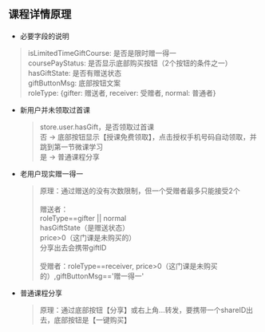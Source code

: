 ## 课程详情原理 ##
#### ####
* 必要字段的说明
 > isLimitedTimeGiftCourse: 是否是限时赠一得一 <br/>
   coursePayStatus: 是否显示底部购买按钮（2个按钮的条件之一） <br/>
   hasGiftState: 是否有赠送状态 <br/>
   giftButtonMsg: 底部按钮文案 <br/>
   roleType: {gifter: 赠送者, receiver: 受赠者, normal: 普通者} <br/>

* 新用户并未领取过首课
    > store.user.hasGift，是否领取过首课 <br/>
      否 → 底部按钮显示【授课免费领取】，点击授权手机号码自动领取，并跳到第一节微课学习 <br />
      是 → 普通课程分享

* 老用户现实赠一得一
    > 原理：通过赠送的没有次数限制，但一个受赠者最多只能接受2个<br /><br/>
      赠送者： <br/>
      roleType==gifter || normal <br/> 
      hasGiftState（是赠送状态） <br/>
      price>0（这门课是未购买的） <br/>
      分享出去会携带giftID <br/>
      <br/>
      受赠者：roleType==receiver, price>0（这门课是未购买的）,giftButtonMsg=='赠一得一'

* 普通课程分享
    > 原理：通过底部按钮【分享】或右上角...转发，要携带一个shareID出去，底部按钮是【一键购买】

